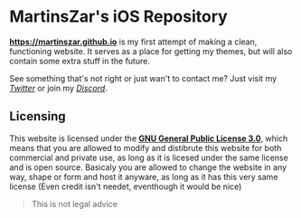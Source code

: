 # MartinsZar's iOS Repository
__https://martinszar.github.io__ is my first attempt of making a clean, functioning website.
It serves as a place for getting my themes, but will also contain some extra stuff in the future.

See something that's not right or just wan't to contact me? Just visit my [*Twitter*](https://twitter.com/zarmartins) or join my [*Discord*](https://discordapp.com/invite/ZhJBHqW).
## Licensing
This website is licensed under the [**GNU General Public License 3.0**](https://github.com/MartinsZar/martinszar.github.io/blob/master/LICENSE),
which means that you are allowed to modify and distibrute this website for both commercial and private use,
as long as it is licesed under the same license and is open source. Basicaly you are allowed to change the website in any way,
shape or form and host it anyware, as long as it has this very same license (Even credit isn't needet, eventhough it would be nice)
> This is not legal advice
